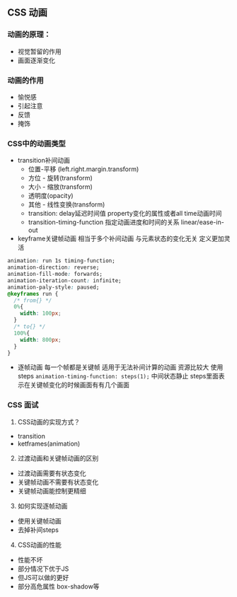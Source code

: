 ## CSS 动画
### 动画的原理：
- 视觉暂留的作用
- 画面逐渐变化

### 动画的作用
- 愉悦感
- 引起注意
- 反馈
- 掩饰

### CSS中的动画类型
- transition补间动画
  - 位置-平移 (left.right.margin.transform)
  - 方位 - 旋转(transform)
  - 大小 - 缩放(transform)
  - 透明度(opacity)
  - 其他 - 线性变换(transform)
  - transition: delay延迟时间值 property变化的属性或者all time动画时间
  - transition-timing-function 指定动画进度和时间的关系 linear/ease-in-out
- keyframe关键帧动画
相当于多个补间动画
与元素状态的变化无关
定义更加灵活
```css
animation: run 1s timing-function;
animation-direction: reverse;
animation-fill-mode: forwards;
animation-iteration-count: infinite;
animation-paly-style: paused;
@keyframes run {
  /* from{} */
  0%{ 
    width: 100px;
  }
  /* to{} */
  100%{
    width: 800px;
  }
}
```
- 逐帧动画
每一个帧都是关键帧
适用于无法补间计算的动画
资源比较大
使用steps `animation-timing-function: steps(1);` 中间状态静止 steps里面表示在关键帧变化的时候画面有有几个画面

### CSS 面试
1. CSS动画的实现方式？
- transition
- ketframes(animation)

2. 过渡动画和关键帧动画的区别
- 过渡动画需要有状态变化
- 关键帧动画不需要有状态变化
- 关键帧动画能控制更精细

3. 如何实现逐帧动画
- 使用关键帧动画
- 去掉补间steps

4. CSS动画的性能
- 性能不坏
- 部分情况下优于JS
- 但JS可以做的更好
- 部分高危属性 box-shadow等
